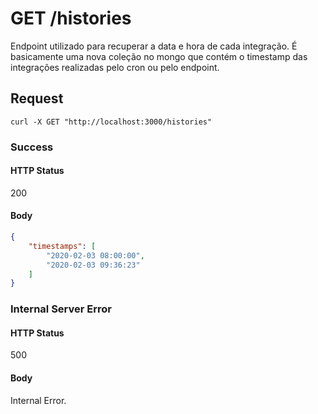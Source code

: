 # GET /histories

Endpoint utilizado para recuperar a data e hora de cada integração.
É basicamente uma nova coleção no mongo que contém o timestamp das integrações realizadas pelo cron ou pelo endpoint.

## Request

`curl -X GET "http://localhost:3000/histories"`

### Success

#### HTTP Status

200

#### Body

```json
{
    "timestamps": [
        "2020-02-03 08:00:00",
        "2020-02-03 09:36:23"
    ]
}
```

### Internal Server Error

#### HTTP Status

500

#### Body

Internal Error.
